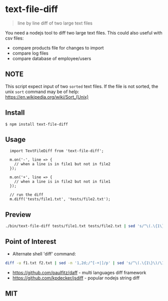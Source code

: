 # text-file-diff
> line by line diff of two large text files

You need a nodejs tool to diff two large text files.  This could also useful with csv files:
- compare products file for changes to import
- compare log files 
- compare database of employee/users 

## NOTE

This script expect input of two `sorted` text files.  If the file is not sorted, the unix `sort` command may be of help: https://en.wikipedia.org/wiki/Sort_(Unix)

## Install

```
$ npm install text-file-diff
```

## Usage
```
  import TextFileDiff from 'text-file-diff';

  m.on('-', line => {
    // when a line is in file1 but not in file2
  });

  m.on('+', line => {
    // when a line is in file2 but not in file1
  });

  // run the diff
  m.diff('tests/file1.txt', 'tests/file2.txt');
```

## Preview
```bash
./bin/text-file-diff tests/file1.txt tests/file2.txt | sed 's/^\(.\{1\}\)/\1|/'
```

## Point of Interest

* Alternate shell 'diff' command:
```bash
diff -u f1.txt f2.txt | sed -n '1,2d;/^[-+|]/p' | sed 's/^\(.\{1\}\)/\1|/'
```

* https://github.com/paulfitz/daff - multi languages diff framework
* https://github.com/kpdecker/jsdiff - popular nodejs string diff

## MIT
